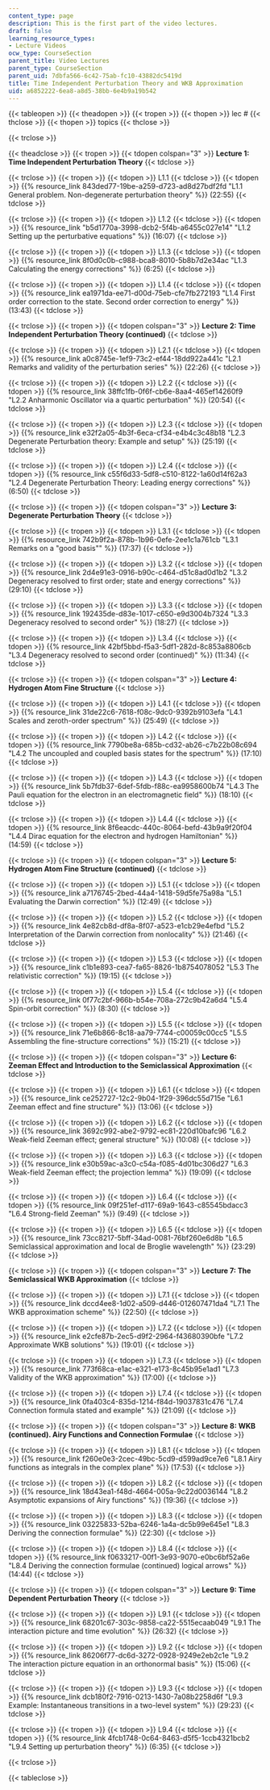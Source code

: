 ```yaml
---
content_type: page
description: This is the first part of the video lectures.
draft: false
learning_resource_types:
- Lecture Videos
ocw_type: CourseSection
parent_title: Video Lectures
parent_type: CourseSection
parent_uid: 7dbfa566-6c42-75ab-fc10-43882dc5419d
title: Time Independent Perturbation Theory and WKB Approximation
uid: a6852222-6ea8-a8d5-38bb-6e4b9a19b542
---
```

{{< tableopen >}}
{{< theadopen >}}
{{< tropen >}}
{{< thopen >}}
lec #
{{< thclose >}}
{{< thopen >}}
topics
{{< thclose >}}

{{< trclose >}}

{{< theadclose >}}
{{< tropen >}}
{{< tdopen colspan="3" >}}
**Lecture 1: Time Independent Perturbation Theory**
{{< tdclose >}}

{{< trclose >}}
{{< tropen >}}
{{< tdopen >}}
L1.1
{{< tdclose >}}
{{< tdopen >}}
﻿{{% resource_link 843ded77-19be-a259-d723-ad8d27bdf2fd "L1.1 General problem. Non-degenerate perturbation theory" %}} (22:55)
{{< tdclose >}}

{{< trclose >}}
{{< tropen >}}
{{< tdopen >}}
L1.2
{{< tdclose >}}
{{< tdopen >}}
﻿{{% resource_link "b5d1770a-3998-dcb2-5f4b-a6455c027e14" "L1.2 Setting up the perturbative equations" %}} (16:07)
{{< tdclose >}}

{{< trclose >}}
{{< tropen >}}
{{< tdopen >}}
L1.3
{{< tdclose >}}
{{< tdopen >}}
{{% resource_link 8f0d0c0b-c988-bca8-8010-5b8b7d2e34ac "L1.3 Calculating the energy corrections" %}} (6:25)
{{< tdclose >}}

{{< trclose >}}
{{< tropen >}}
{{< tdopen >}}
L1.4
{{< tdclose >}}
{{< tdopen >}}
﻿{{% resource_link ea1971da-ee71-d00d-75eb-cfe7fb272193 "L1.4 First order correction to the state. Second order correction to energy" %}} (13:43)
{{< tdclose >}}

{{< trclose >}}
{{< tropen >}}
{{< tdopen colspan="3" >}}
**Lecture 2: Time Independent Perturbation Theory (continued)**
{{< tdclose >}}

{{< trclose >}}
{{< tropen >}}
{{< tdopen >}}
L2.1
{{< tdclose >}}
{{< tdopen >}}
﻿{{% resource_link a0c8745e-1ef9-73c2-ef44-18dd922a441c "L2.1 Remarks and validity of the perturbation series" %}} (22:26)
{{< tdclose >}}

{{< trclose >}}
{{< tropen >}}
{{< tdopen >}}
L2.2
{{< tdclose >}}
{{< tdopen >}}
﻿{{% resource_link 38ffc1fb-0f6f-cb6e-8aa4-465ef14260f9 "L2.2 Anharmonic Oscillator via a quartic perturbation" %}} (20:54)
{{< tdclose >}}

{{< trclose >}}
{{< tropen >}}
{{< tdopen >}}
L2.3
{{< tdclose >}}
{{< tdopen >}}
﻿﻿{{% resource_link e32f2a05-4b3f-6eca-cf34-e4b4c3c48b18 "L2.3 Degenerate Perturbation theory: Example and setup" %}} (25:19)
{{< tdclose >}}

{{< trclose >}}
{{< tropen >}}
{{< tdopen >}}
L2.4
{{< tdclose >}}
{{< tdopen >}}
﻿{{% resource_link c55f6d33-5df8-c510-8122-1a60d14f62a3 "L2.4 Degenerate Perturbation Theory: Leading energy corrections" %}} (6:50)
{{< tdclose >}}

{{< trclose >}}
{{< tropen >}}
{{< tdopen colspan="3" >}}
**Lecture 3: Degenerate Perturbation Theory**
{{< tdclose >}}

{{< trclose >}}
{{< tropen >}}
{{< tdopen >}}
L3.1
{{< tdclose >}}
{{< tdopen >}}
﻿{{% resource_link 742b9f2a-878b-1b96-0efe-2ee1c1a761cb "L3.1 Remarks on a \"good basis\"" %}} (17:37)
{{< tdclose >}}

{{< trclose >}}
{{< tropen >}}
{{< tdopen >}}
L3.2
{{< tdclose >}}
{{< tdopen >}}
﻿{{% resource_link 2d4e91e3-0916-b90c-c464-d51c8ad0d1b2 "L3.2 Degeneracy resolved to first order; state and energy corrections" %}} (29:10)
{{< tdclose >}}

{{< trclose >}}
{{< tropen >}}
{{< tdopen >}}
L3.3
{{< tdclose >}}
{{< tdopen >}}
﻿{{% resource_link 192435de-d83e-1017-c650-e9d3004b7324 "L3.3 Degeneracy resolved to second order" %}} (18:27)
{{< tdclose >}}

{{< trclose >}}
{{< tropen >}}
{{< tdopen >}}
L3.4
{{< tdclose >}}
{{< tdopen >}}
﻿{{% resource_link 42bf5bbd-f5a3-5df1-282d-8c853a8806cb "L3.4 Degeneracy resolved to second order (continued)" %}} (11:34)
{{< tdclose >}}

{{< trclose >}}
{{< tropen >}}
{{< tdopen colspan="3" >}}
**Lecture 4: Hydrogen Atom Fine Structure**
{{< tdclose >}}

{{< trclose >}}
{{< tropen >}}
{{< tdopen >}}
L4.1
{{< tdclose >}}
{{< tdopen >}}
﻿{{% resource_link 31de22c6-7618-f08c-9dc0-9392b9103efa "L4.1 Scales and zeroth-order spectrum" %}} (25:49)
{{< tdclose >}}

{{< trclose >}}
{{< tropen >}}
{{< tdopen >}}
L4.2
{{< tdclose >}}
{{< tdopen >}}
﻿{{% resource_link 7790be8a-685b-cd32-ab26-c7b22b08c694 "L4.2 The uncoupled and coupled basis states for the spectrum" %}} (17:10)
{{< tdclose >}}

{{< trclose >}}
{{< tropen >}}
{{< tdopen >}}
L4.3
{{< tdclose >}}
{{< tdopen >}}
﻿{{% resource_link 5b7fdb37-6def-5fdb-f88c-ea9958600b74 "L4.3 The Pauli equation for the electron in an electromagnetic field" %}} (18:10)
{{< tdclose >}}

{{< trclose >}}
{{< tropen >}}
{{< tdopen >}}
L4.4
{{< tdclose >}}
{{< tdopen >}}
﻿{{% resource_link 8f6eacdc-440c-8064-befd-43b9a9f20f04 "L4.4 Dirac equation for the electron and hydrogen Hamiltonian" %}} (14:59)
{{< tdclose >}}

{{< trclose >}}
{{< tropen >}}
{{< tdopen colspan="3" >}}
**Lecture 5: Hydrogen Atom Fine Structure (continued)**
{{< tdclose >}}

{{< trclose >}}
{{< tropen >}}
{{< tdopen >}}
L5.1
{{< tdclose >}}
{{< tdopen >}}
﻿{{% resource_link a7176745-2bed-44a4-1418-59d5fe75a98a "L5.1 Evaluating the Darwin correction" %}} (12:49)
{{< tdclose >}}

{{< trclose >}}
{{< tropen >}}
{{< tdopen >}}
L5.2
{{< tdclose >}}
{{< tdopen >}}
﻿{{% resource_link 4e82cb8d-df8a-8f07-a523-e1cb29e4efbd "L5.2 Interpretation of the Darwin correction from nonlocality" %}} (21:46)
{{< tdclose >}}

{{< trclose >}}
{{< tropen >}}
{{< tdopen >}}
L5.3
{{< tdclose >}}
{{< tdopen >}}
﻿{{% resource_link c1b1e893-cea7-fa65-8826-1b8754078052 "L5.3 The relativistic correction" %}} (19:15)
{{< tdclose >}}

{{< trclose >}}
{{< tropen >}}
{{< tdopen >}}
L5.4
{{< tdclose >}}
{{< tdopen >}}
﻿{{% resource_link 0f77c2bf-966b-b54e-708a-272c9b42a6d4 "L5.4 Spin-orbit correction" %}} (8:30)
{{< tdclose >}}

{{< trclose >}}
{{< tropen >}}
{{< tdopen >}}
L5.5
{{< tdclose >}}
{{< tdopen >}}
{{% resource_link 71e6b866-8c18-aa79-7744-c00059c00cc5 "L5.5 Assembling the fine-structure corrections" %}}﻿ (15:21)
{{< tdclose >}}

{{< trclose >}}
{{< tropen >}}
{{< tdopen colspan="3" >}}
**Lecture 6: Zeeman Effect and Introduction to the Semiclassical Approximation**
{{< tdclose >}}

{{< trclose >}}
{{< tropen >}}
{{< tdopen >}}
L6.1
{{< tdclose >}}
{{< tdopen >}}
{{% resource_link ce252727-12c2-9b04-1f29-396dc55d715e "L6.1 Zeeman effect and fine structure" %}} (13:06)
{{< tdclose >}}

{{< trclose >}}
{{< tropen >}}
{{< tdopen >}}
L6.2
{{< tdclose >}}
{{< tdopen >}}
{{% resource_link 3692c992-abe2-9792-ec81-220d10bafc96 "L6.2 Weak-field Zeeman effect; general structure" %}} (10:08)
{{< tdclose >}}

{{< trclose >}}
{{< tropen >}}
{{< tdopen >}}
L6.3
{{< tdclose >}}
{{< tdopen >}}
{{% resource_link e30b59ac-a3c0-c54a-f085-4d01bc306d27 "L6.3 Weak-field Zeeman effect; the projection lemma" %}}﻿ (19:09)
{{< tdclose >}}

{{< trclose >}}
{{< tropen >}}
{{< tdopen >}}
L6.4
{{< tdclose >}}
{{< tdopen >}}
{{% resource_link 09f251ef-d117-69a9-1643-c85545bdacc3 "L6.4 Strong-field Zeeman" %}} (9:49)
{{< tdclose >}}

{{< trclose >}}
{{< tropen >}}
{{< tdopen >}}
L6.5
{{< tdclose >}}
{{< tdopen >}}
{{% resource_link 73cc8217-5bff-34ad-0081-76bf260e6d8b "L6.5 Semiclassical approximation and local de Broglie wavelength" %}} (23:29)
{{< tdclose >}}

{{< trclose >}}
{{< tropen >}}
{{< tdopen colspan="3" >}}
**Lecture 7: The Semiclassical WKB Approximation**
{{< tdclose >}}

{{< trclose >}}
{{< tropen >}}
{{< tdopen >}}
L7.1
{{< tdclose >}}
{{< tdopen >}}
{{% resource_link dccd4ee8-1d02-a509-d446-012607471da4 "L7.1 The WKB approximation scheme" %}} (22:50)
{{< tdclose >}}

{{< trclose >}}
{{< tropen >}}
{{< tdopen >}}
L7.2
{{< tdclose >}}
{{< tdopen >}}
{{% resource_link e2cfe87b-2ec5-d9f2-2964-f43680390bfe "L7.2 Approximate WKB solutions" %}} (19:01)
{{< tdclose >}}

{{< trclose >}}
{{< tropen >}}
{{< tdopen >}}
L7.3
{{< tdclose >}}
{{< tdopen >}}
{{% resource_link 773f68ca-e1ac-e321-e173-8c45b95e1ad1 "L7.3 Validity of the WKB approximation" %}} (17:00)
{{< tdclose >}}

{{< trclose >}}
{{< tropen >}}
{{< tdopen >}}
L7.4
{{< tdclose >}}
{{< tdopen >}}
{{% resource_link 0fa403c4-835d-1214-f84d-19037831c476 "L7.4 Connection formula stated and example" %}}﻿ (21:09)
{{< tdclose >}}

{{< trclose >}}
{{< tropen >}}
{{< tdopen colspan="3" >}}
**Lecture 8: WKB (continued). Airy Functions and Connection Formulae**
{{< tdclose >}}

{{< trclose >}}
{{< tropen >}}
{{< tdopen >}}
L8.1
{{< tdclose >}}
{{< tdopen >}}
﻿{{% resource_link f260e0e3-2cec-49bc-5cd9-d599ad9ce7e6 "L8.1 Airy functions as integrals in the complex plane" %}} (17:53)
{{< tdclose >}}

{{< trclose >}}
{{< tropen >}}
{{< tdopen >}}
L8.2
{{< tdclose >}}
{{< tdopen >}}
﻿{{% resource_link 18d43ea1-f48d-4664-005a-9c22d0036144 "L8.2 Asymptotic expansions of Airy functions" %}} (19:36)
{{< tdclose >}}

{{< trclose >}}
{{< tropen >}}
{{< tdopen >}}
L8.3
{{< tdclose >}}
{{< tdopen >}}
﻿{{% resource_link 03225833-52ba-6246-1a4a-dc5b99e645e1 "L8.3 Deriving the connection formulae" %}} (22:30)
{{< tdclose >}}

{{< trclose >}}
{{< tropen >}}
{{< tdopen >}}
L8.4
{{< tdclose >}}
{{< tdopen >}}
{{% resource_link f0633217-00f1-3e93-9070-e0bc6bf52a6e "L8.4 Deriving the connection formulae (continued) logical arrows" %}} (14:44)
{{< tdclose >}}

{{< trclose >}}
{{< tropen >}}
{{< tdopen colspan="3" >}}
**Lecture 9: Time Dependent Perturbation Theory**
{{< tdclose >}}

{{< trclose >}}
{{< tropen >}}
{{< tdopen >}}
L9.1
{{< tdclose >}}
{{< tdopen >}}
{{% resource_link 68201c67-303c-9858-ca22-5515ecaab049 "L9.1 The interaction picture and time evolution" %}} (26:32)
{{< tdclose >}}

{{< trclose >}}
{{< tropen >}}
{{< tdopen >}}
L9.2
{{< tdclose >}}
{{< tdopen >}}
{{% resource_link 86206f77-dc6d-3272-0928-9249e2eb2c1e "L9.2 The interaction picture equation in an orthonormal basis" %}} (15:06)
{{< tdclose >}}

{{< trclose >}}
{{< tropen >}}
{{< tdopen >}}
L9.3
{{< tdclose >}}
{{< tdopen >}}
{{% resource_link dcb180f2-7916-0213-1430-7a08b2258d6f "L9.3 Example: Instantaneous transitions in a two-level system" %}} (29:23)
{{< tdclose >}}

{{< trclose >}}
{{< tropen >}}
{{< tdopen >}}
L9.4
{{< tdclose >}}
{{< tdopen >}}
{{% resource_link 4fcb1748-0c64-8463-d5f5-1ccb4321bcb2 "L9.4 Setting up perturbation theory" %}} (6:35)
{{< tdclose >}}

{{< trclose >}}

{{< tableclose >}}